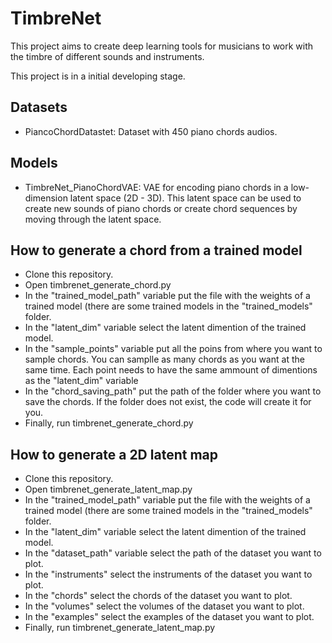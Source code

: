 # TimbreNet
This project aims to create deep learning tools for musicians to work with the timbre of different sounds and instruments.

This project is in a initial developing stage.

## Datasets

- PiancoChordDatastet: Dataset with 450 piano chords audios.

## Models

- TimbreNet_PianoChordVAE: VAE for encoding piano chords in a low-dimension latent space (2D - 3D). This latent space can be used to create new sounds of piano chords or create chord sequences by moving through the latent space.

## How to generate a chord from a trained model

- Clone this repository.
- Open timbrenet_generate_chord.py
- In the "trained_model_path" variable put the file with the weights of a trained model (there are some trained models in the "trained_models" folder.
- In the "latent_dim" variable select the latent dimention of the trained model.
- In the "sample_points" variable put all the poins from where you want to sample chords. You can samplle as many chords as you want at the same time. Each point needs to have the same ammount of dimentions as the "latent_dim" variable
- In the "chord_saving_path" put the path of the folder where you want to save the chords. If the folder does not exist, the code will create it for you.
- Finally, run timbrenet_generate_chord.py

## How to generate a 2D latent map

- Clone this repository.
- Open timbrenet_generate_latent_map.py
- In the "trained_model_path" variable put the file with the weights of a trained model (there are some trained models in the "trained_models" folder.
- In the "latent_dim" variable select the latent dimention of the trained model.
- In the "dataset_path" variable select the path of the dataset you want to plot.
- In the "instruments" select the instruments of the dataset you want to plot.
- In the "chords" select the chords of the dataset you want to plot.
- In the "volumes" select the volumes of the dataset you want to plot.
- In the "examples" select the examples of the dataset you want to plot.
- Finally, run timbrenet_generate_latent_map.py

